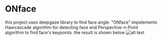 # ONface
this project uses deepgaze library to find face angle.
"ONface" impelements Haarcascade algorithm for detecting face and Perspective-n-Point algorithm to find face's keypoints.
 the result is shown below
 ![alt text](https://github.com/javadseraj/head-position-estimation/img/img1.png?raw=true)
